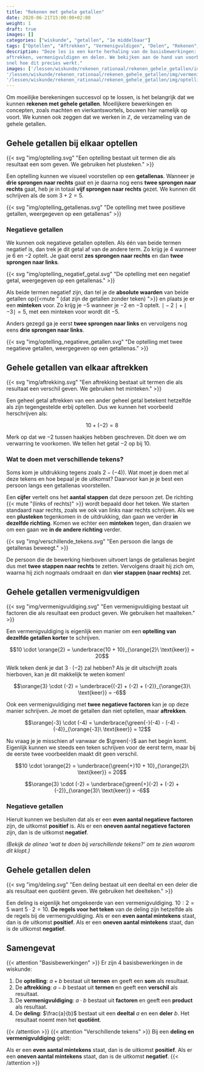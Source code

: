 ```yaml
---
title: "Rekenen met gehele getallen"
date: 2020-06-21T15:00:00+02:00
weight: 1
draft: true
images: []
categories: ["wiskunde", "getallen", "1e middelbaar"]
tags: ["Optellen", "Aftrekken", "Vermenigvuldigen", "Delen", "Rekenen", "Bewerkingen"]
description: "Deze les is een korte herhaling van de basisbewerkingen: optellen,
aftrekken, vermenigvuldigen en delen. We bekijken aan de hand van voorbeelden nog eens
snel hoe dit precies werkt."
images: ['/lessen/wiskunde/rekenen_rationaal/rekenen_gehele_getallen/img/optelling.png', '/lessen/wiskunde/rekenen_rationaal/rekenen_gehele_getallen/img/aftrekking.png',
'/lessen/wiskunde/rekenen_rationaal/rekenen_gehele_getallen/img/vermenigvuldiging.png', '/lessen/wiskunde/rekenen_rationaal/rekenen_gehele_getallen/img/deling.png',
'/lessen/wiskunde/rekenen_rationaal/rekenen_gehele_getallen/img/optelling_met_negatieve_getallen.png']
---
```

Om moeilijke berekeningen succesvol op te lossen, is het belangrijk dat we kunnen **rekenen met gehele getallen**. Moeilijkere bewerkingen en concepten, 
zoals machten en vierkantswortels, bouwen hier namelijk op voort. We kunnen ook zeggen dat we werken in $\mathbb{Z}$,
de verzameling van de gehele getallen.

## Gehele getallen bij elkaar optellen

{{< svg "img/optelling.svg" "Een optelling bestaat uit termen die als resultaat een som geven. We gebruiken het plusteken." >}}

Een optelling kunnen we visueel voorstellen op een **getallenas**. Wanneer je **drie sprongen naar rechts** gaat en je daarna nog eens
**twee sprongen naar rechts** gaat, heb je in totaal **vijf sprongen naar rechts** gezet. We kunnen dit schrijven als de som $3 + 2 = 5$.

{{< svg "img/optelling_getallenas.svg" "De optelling met twee positieve getallen, weergegeven op een getallenas" >}}

### Negatieve getallen
We kunnen ook negatieve getallen optellen. Als één van beide termen negatief is, dan trek je dit getal
af van de andere term. Zo krijg je $4$ wanneer je $6$ en $-2$ optelt. Je gaat eerst **zes sprongen naar rechts** en dan **twee sprongen naar links**.

{{< svg "img/optelling_negatief_getal.svg" "De optelling met een negatief getal, weergegeven op een getallenas." >}}

Als beide termen negatief zijn, dan tel je de **absolute waarden** van beide getallen op{{<mute " (dat zijn de getallen zonder teken) ">}} en plaats
je er een **minteken** voor. Zo krijg je $-5$ wanneer je $-2$ en $-3$ optelt. $\mid -2\mid  + \mid -3 \mid = 5$, met een minteken voor wordt dit $-5$.

Anders gezegd ga je eerst **twee sprongen naar links** en vervolgens nog eens **drie sprongen naar links**.

{{< svg "img/optelling_negatieve_getallen.svg" "De optelling met twee negatieve getallen, weergegeven op een getallenas." >}}

## Gehele getallen van elkaar aftrekken

{{< svg "img/aftrekking.svg" "Een aftrekking bestaat uit termen die als resultaat een verschil geven. We gebruiken het minteken." >}}

Een geheel getal aftrekken van een ander geheel getal betekent hetzelfde als zijn tegengestelde erbij optellen. Dus we kunnen
het voorbeeld herschrijven als:

$$10 + (-2) = 8$$

Merk op dat we $-2$ tussen haakjes hebben geschreven. Dit doen we om verwarring te voorkomen. We tellen het getal $-2$ op bij $10$.

### Wat te doen met verschillende tekens?
Soms kom je uitdrukking tegens zoals $2 -(-4))$. Wat moet je doen met al deze tekens en hoe bepaal je de uitkomst? Daarvoor kan je je best een persoon
langs een getallenas voorstellen. 

Een **cijfer** vertelt ons het **aantal stappen** dat deze persoon zet. De richting {{< mute "(links of rechts)" >}} wordt bepaald
door het teken. We starten standaard naar rechts, zoals we ook van links naar rechts schrijven. Als we een **plusteken** tegenkomen in de uitdrukking, dan gaan we
verder **in dezelfde richting**. Komen we echter een **minteken** tegen, dan draaien we om een gaan we **in de andere richting** verder.

{{< svg "img/verschillende_tekens.svg" "Een persoon die langs de getallenas beweegt." >}}

De persoon die de bewerking hierboven uitvoert langs de getallenas begint dus met **twee stappen naar rechts** te zetten. Vervolgens draait hij zich om, waarna hij zich
nogmaals omdraait en dan **vier stappen (naar rechts)** zet.

## Gehele getallen vermenigvuldigen

{{< svg "img/vermenigvuldiging.svg" "Een vermenigvuldiging bestaat uit factoren die als resultaat een product geven. We gebruiken het maalteken." >}}

Een vermenigvuldiging is eigenlijk een manier om een **optelling van dezelfde getallen korter** te schrijven.

$$10 \cdot \orange{2} = \underbrace{10 + 10}_{\orange{2}\ \text{keer}} = 20$$

Welk teken denk je dat $3 \cdot (-2)$ zal hebben? Als je dit uitschrijft zoals hierboven, kan je dit makkelijk te weten komen!

$$\orange{3} \cdot (-2) = \underbrace{(-2) + (-2) + (-2)}_{\orange{3}\ \text{keer}} = -6$$

Ook een vermenigvuldiging met **twee negatieve factoren** kan je op deze manier schrijven. Je moet de getallen dan niet optellen,
maar **aftrekken**.

$$\orange{-3} \cdot (-4) = \underbrace{\green{-}(-4) - (-4) - (-4)}_{\orange{-3}\ \text{keer}} = 12$$

Nu vraag je je misschien af vanwaar de $\green{-}$ aan het begin komt. Eigenlijk kunnen we steeds een teken schrijven voor de eerst term,
maar bij de eerste twee voorbeelden maakt dit geen verschil. 

$$10 \cdot \orange{2} = \underbrace{\green{+}10 + 10}_{\orange{2}\ \text{keer}} = 20$$

$$\orange{3} \cdot (-2) = \underbrace{\green{+}(-2) + (-2) + (-2)}_{\orange{3}\ \text{keer}} = -6$$

### Negatieve getallen

Hieruit kunnen we besluiten dat als er een **even aantal negatieve factoren** zijn,
de uitkomst **positief** is. Als er een **oneven aantal negatieve factoren** zijn, dan is de uitkomst **negatief**.

*(Bekijk de alinea 'wat te doen bij verschillende tekens?' om te zien waarom dit klopt.)*

## Gehele getallen delen

{{< svg "img/deling.svg" "Een deling bestaat uit een deeltal en een deler die als resultaat een quotiënt geven. We gebruiken het deelteken." >}}

Een deling is eigenlijk het omgekeerde van een vermenigvuldiging.
$10 : 2 = 5$ want $5 \cdot 2 = 10$. **De regels voor het teken** van de deling zijn hetzelfde
als de regels bij de vermenigvuldiging. Als er een **even aantal mintekens** staat,
dan is de uitkomst **positief**. Als er een **oneven aantal mintekens** staat, dan is de uitkomst **negatief**.

## Samengevat
{{< attention "Basisbewerkingen" >}}
Er zijn 4 basisbewerkingen in de wiskunde:

1. De **optelling**: $a + b$ bestaat uit **termen** en geeft een **som** als resultaat.
2. De **aftrekking**: $a - b$ bestaat uit **termen** en geeft een **verschil** als resultaat.
3. De **vermenigvuldiging**: $a \cdot b$ bestaat uit **factoren** en geeft een **product** als resultaat.
4. De **deling**: $\frac{a}{b}$ bestaat uit een **deeltal** $a$ en een **deler** $b$. Het resultaat noemt men 
   het **quotiënt**.

{{< /attention >}}
{{< attention "Verschillende tekens" >}}
Bij een **deling en vermenigvuldiging** geldt: 

Als er een **even aantal mintekens** staat, dan is de uitkomst **positief**. 
Als er een **oneven aantal mintekens** staat, dan is de uitkomst **negatief**.
{{< /attention >}}